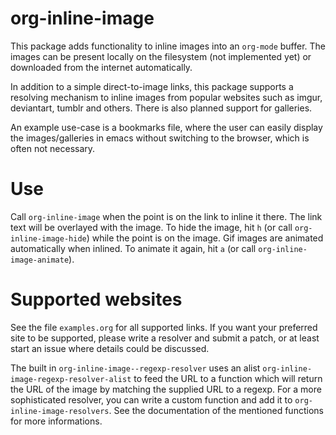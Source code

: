 # org-inline-image

This package adds functionality to inline images into an `org-mode`
buffer.  The images can be present locally on the filesystem (not
implemented yet) or downloaded from the internet automatically.

In addition to a simple direct-to-image links, this package
supports a resolving mechanism to inline images from popular
websites such as imgur, deviantart, tumblr and others.  There is
also planned support for galleries.

An example use-case is a bookmarks file, where the user can easily
display the images/galleries in emacs without switching to the
browser, which is often not necessary.

# Use

Call `org-inline-image` when the point is on the link to inline it
there.  The link text will be overlayed with the image.  To hide
the image, hit `h` (or call `org-inline-image-hide`) while the
point is on the image.  Gif images are animated automatically when
inlined.  To animate it again, hit `a` (or call
`org-inline-image-animate`).


# Supported websites

See the file `examples.org` for all supported links.  If you want
your preferred site to be supported, please write a resolver and
submit a patch, or at least start an issue where details could be
discussed.

The built in `org-inline-image--regexp-resolver` uses an alist
`org-inline-image-regexp-resolver-alist` to feed the URL to a
function which will return the URL of the image by matching the
supplied URL to a regexp.  For a more sophisticated resolver, you
can write a custom function and add it to
`org-inline-image-resolvers`.  See the documentation of the
mentioned functions for more informations.
